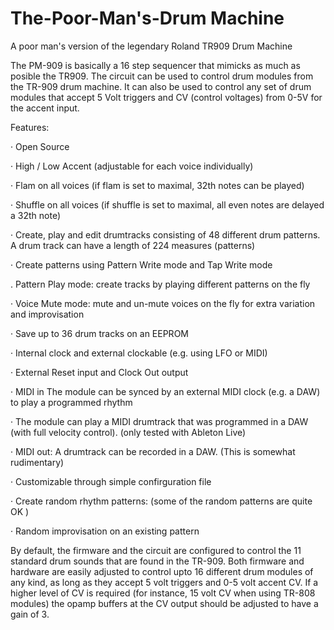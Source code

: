 # The-Poor-Man's-Drum Machine
A poor man's version of the legendary Roland TR909 Drum Machine

The PM-909 is basically a 16 step sequencer that mimicks as much as posible the TR909. The circuit can be used to control drum modules from the TR-909 drum machine. It can also be used to control any set of drum modules that accept 5 Volt triggers and CV (control voltages) from 0-5V for the accent input. 


Features:

·   Open Source

·   High / Low Accent (adjustable for each voice individually)

·   Flam on all voices  (if flam is set to maximal, 32th notes can be played)

·   Shuffle on all voices (if shuffle is set to maximal, all even notes are delayed a 32th note)

·   Create, play and edit drumtracks consisting of 48 different drum patterns. A drum track can have a length of 224 measures (patterns)

·   Create patterns using Pattern Write mode and Tap Write mode

.   Pattern Play mode: create tracks by playing different patterns on the fly

·   Voice Mute mode: mute and un-mute voices on the fly for extra variation and improvisation

·   Save up to 36 drum tracks on an EEPROM

·   Internal clock and external clockable (e.g. using LFO or MIDI)

·   External Reset input and Clock Out output

·   MIDI in  The module can be synced by an external MIDI clock (e.g. a DAW) to play a programmed rhythm

·   The module can play a MIDI drumtrack that was programmed in a DAW (with full velocity control). (only tested with Ableton Live)

·   MIDI out:  A drumtrack can be recorded in a DAW. (This is somewhat rudimentary)

·   Customizable through simple confirguration file

·   Create random rhythm patterns:   (some of the random patterns are quite OK )

·   Random improvisation on an existing pattern


By default, the firmware and the circuit are configured to control the 11 standard drum sounds that are found in the TR-909. Both firmware and hardware are easily adjusted to control upto 16 different drum modules of any kind, as long as they accept 5 volt triggers and 0-5 volt accent CV. If a higher level of CV is required (for instance, 15 volt CV  when using TR-808 modules) the opamp buffers at the CV output should be adjusted to have a gain of 3. 

